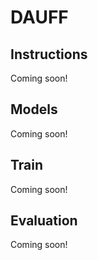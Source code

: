 # DAUFF

## Instructions
Coming soon!

## Models

Coming soon!

## Train

Coming soon!

## Evaluation

Coming soon!